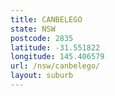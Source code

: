 ```yaml
---
title: CANBELEGO
state: NSW
postcode: 2835
latitude: -31.551822
longitude: 145.406579
url: /nsw/canbelego/
layout: suburb
---
```

